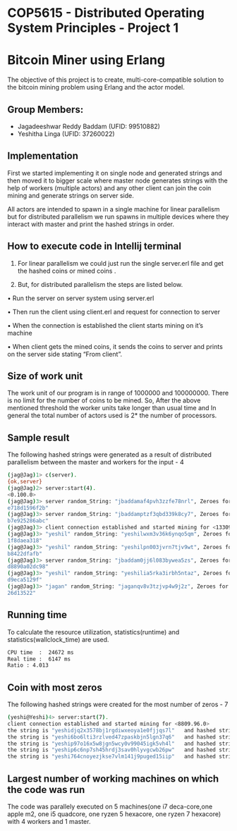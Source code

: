 # COP5615 - Distributed Operating System Principles - Project 1
# Bitcoin Miner using Erlang

The objective of this project is to create, multi-core-compatible solution to the bitcoin mining problem using Erlang and the actor model.
## Group Members:

- Jagadeeshwar Reddy Baddam (UFID: 99510882)
- Yeshitha Linga (UFID: 37260022)


## Implementation

First we started implementing it on single node and generated strings and then moved it to bigger scale where master node generates strings with the help of workers (multiple actors) and any other client can join the coin mining and generate strings on server side. 

All actors are intended to spawn in a single machine for linear parallelism but for distributed parallelism we run spawns in multiple devices where they interact with master and print the hashed strings in order.

## How to execute code in Intellij terminal

1.	For linear parallelism we could just run the single server.erl file and get the hashed coins or mined coins .

2.	But, for distributed parallelism  the steps are listed below.

•	Run the server on server system using server.erl

•	Then run the client using client.erl and request for connection to server

•	When the connection is established the client starts mining on it’s machine 

•	When client gets the mined coins, it sends the coins to server and prints on the server side stating “From client”.
## Size of work unit

The work unit of our program is in range of 1000000 and 100000000. There is no limit for the number of coins to be mined. So, After the above mentioned threshold the worker units take longer than usual time and In general the total number of actors used is 2* the number of processors.
## Sample result

The following hashed strings were generated as a result of distributed parallelism between the master and workers for the input - 4

```bash
(jag@Jag)1> c(server).
{ok,server}
(jag@Jag)2> server:start(4).
<0.100.0>
(jag@Jag)3> server random_String: "jbaddamaf4pvh3zzfe78nrl", Zeroes for Hashin is  4,  and Hashed Data is:  "0000ce9c317501919ec0d5f08b2b74aa1fec496fb69ad8af83e7
e718d1596f2b"
(jag@Jag)3> server random_String: "jbaddamptzf3qbd339k8cy7", Zeroes for Hashin is  4,  and Hashed Data is:  "00007e777f698cb26873494d5ed9ee0656e9b8c1de9def22adee
b7e925286abc"
(jag@Jag)3> client connection established and started mining for <13309.103.0>
(jag@Jag)3> "yeshil" random_String: "yeshilwxm3v36k6ynqo5qm", Zeroes for Hashing is  4   Hashed Data is:  "0000ed30c651718a97eb5e6584aba4e950eedbe0afbc4de4eec96e
1f8daea318"
(jag@Jag)3> "yeshil" random_String: "yeshilpn003jvrn7tjv9wt", Zeroes for Hashing is  4   Hashed Data is:  "000072ce48a84fae5f6e574cd1131a7acce2c7fb9b6398847d56f8
b8422dfafb"
(jag@Jag)3> server random_String: "jbaddam0jj6l083bywea5zs", Zeroes for Hashin is  4,  and Hashed Data is:  "0000b4681dc2069b27092c3cfe4344d146e148436cc3da821daa
d8890a02dc98"
(jag@Jag)3> "yeshil" random_String: "yeshilia5rka3irbh5ntaz", Zeroes for Hashing is  4   Hashed Data is:  "00009ac9468d09ef6a008b235f2729296bc8e724c63d1b3e7fab60
d9eca5129f"
(jag@Jag)3> "jagan" random_String: "jaganqv8v3tzjvp4w9j2z", Zeroes for Hashing is  4   Hashed Data is:  "000050849d52f4351c1b9bfcf87d160c58ca0cea2c43c2bceab5201f
26d13522"
```

## Running time

To calculate the resource utilization, statistics(runtime) and statistics(wallclock_time) are used.

```bash
CPU time  :  24672 ms
Real time :  6147 ms
Ratio : 4.013 
```

## Coin with most zeros

The following hashed strings were created for the most number of zeros - 7

```bash
(yeshi@Yeshi)4> server:start(7).
client connection established and started mining for <8809.96.0>
the string is "yeshidjq2x3578bj1rgdiwxeoya1e0fjjqs7l"   and hashed string is  "0000000f1f9f22f43f95e835bc72fc4f34b26a06b9f86e1020c0abbe2e46645b"
the string is "yeshi6bo6lti3rzlved47zpaskbjn5lgn37q6"   and hashed string is  "000000076734b7befd557adc6a3390afac9cc25fec8a89bb598aeff2ccd22be5"
the string is "yeship97o16x5w8jgn5wcy0v99045igk5vh4l"   and hashed string is  "0000000a510af32b3e18f163f7c688c401074e57f68fd2332df85f2d607391b3"
the string is "yeship6c6np7sh45hrdj3sav0hlyvgcwb26pw"   and hashed string is  "0000000d55a161b571eb173bed9e11c49e16f924b007cf558d26b5ad88b2d66c"
the string is "yeshi764cnoyezjkse7vlm141j9puged15iip"   and hashed string is  "0000000538900c7e187c0e5bcc026aac6f9690dbdc98672a45d4cb1113a706f4"
```

## Largest number of working machines on which the code was run

The code was parallely executed on 5 machines(one i7 deca-core,one apple m2, one i5 quadcore, one ryzen 5 hexacore, one ryzen 7 hexacore) with 4 workers and 1 master.
